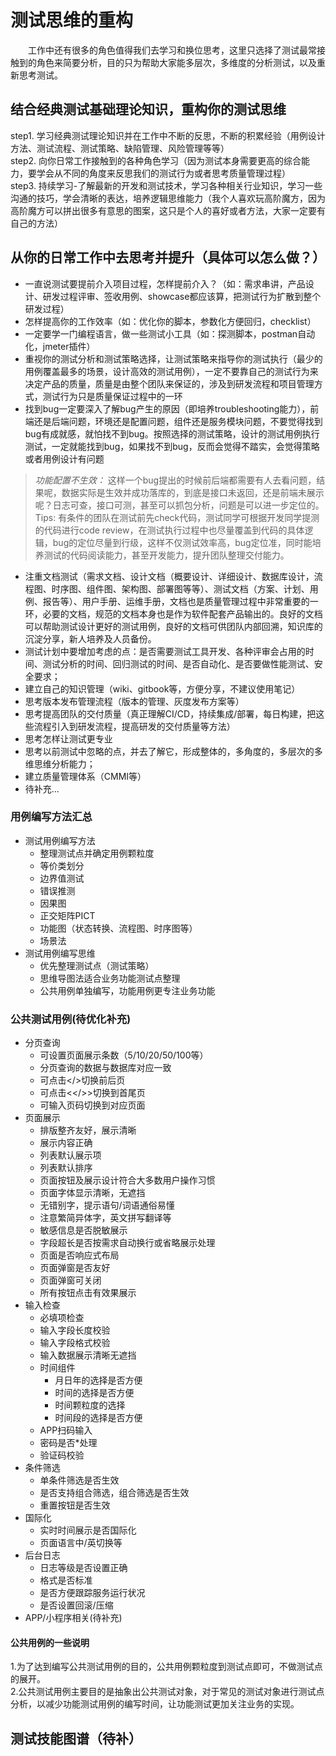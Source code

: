 # 测试思维的重构

&#8195;&#8195;工作中还有很多的角色值得我们去学习和换位思考，这里只选择了测试最常接触到的角色来简要分析，目的只为帮助大家能多层次，多维度的分析测试，以及重新思考测试。

## 结合经典测试基础理论知识，重构你的测试思维

step1. 学习经典测试理论知识并在工作中不断的反思，不断的积累经验（用例设计方法、测试流程、测试策略、缺陷管理、风险管理等等）   
step2. 向你日常工作接触到的各种角色学习（因为测试本身需要更高的综合能力，要学会从不同的角度来反思我们的测试行为或者思考质量管理过程）  
step3. 持续学习-了解最新的开发和测试技术，学习各种相关行业知识，学习一些沟通的技巧，学会清晰的表达，培养逻辑思维能力（我个人喜欢玩高阶魔方，因为高阶魔方可以拼出很多有意思的图案，这只是个人的喜好或者方法，大家一定要有自己的方法）

## 从你的日常工作中去思考并提升（具体可以怎么做？）

* 一直说测试要提前介入项目过程，怎样提前介入？（如：需求串讲，产品设计、研发过程评审、签收用例、showcase都应该算，把测试行为扩散到整个研发过程）
* 怎样提高你的工作效率（如：优化你的脚本，参数化方便回归，checklist）
* 一定要学一门编程语言，做一些测试小工具（如：探测脚本，postman自动化，jmeter插件）
* 重视你的测试分析和测试策略选择，让测试策略来指导你的测试执行（最少的用例覆盖最多的场景，设计高效的测试用例），一定不要靠自己的测试行为来决定产品的质量，质量是由整个团队来保证的，涉及到研发流程和项目管理方式，测试行为只是质量保证过程中的一环
* 找到bug一定要深入了解bug产生的原因（即培养troubleshooting能力），前端还是后端问题，环境还是配置问题，组件还是服务模块问题，不要觉得找到bug有成就感，就怕找不到bug。按照选择的测试策略，设计的测试用例执行测试，一定就能找到bug，如果找不到bug，反而会觉得不踏实，会觉得策略或者用例设计有问题
> _功能配置不生效：_ 这样一个bug提出的时候前后端都需要有人去看问题，结果呢，数据实际是生效并成功落库的，到底是接口未返回，还是前端未展示呢？日志可查，接口可测，甚至可以抓包分析，问题是可以进一步定位的。
> Tips: 有条件的团队在测试前先check代码，测试同学可根据开发同学提测的代码进行code review，在测试执行过程中也尽量覆盖到代码的具体逻辑，bug的定位尽量到行级，这样不仅测试效率高，bug定位准，同时能培养测试的代码阅读能力，甚至开发能力，提升团队整理交付能力。
* 注重文档测试（需求文档、设计文档（概要设计、详细设计、数据库设计，流程图、时序图、组件图、架构图、部署图等等）、测试文档（方案、计划、用例、报告等）、用户手册、运维手册，文档也是质量管理过程中非常重要的一环，必要的文档，规范的文档本身也是作为软件配套产品输出的。良好的文档可以帮助测试设计更好的测试用例，良好的文档可供团队内部回溯，知识库的沉淀分享，新人培养及人员备份。
* 测试计划中要增加考虑的点：是否需要测试工具开发、各种评审会占用的时间、测试分析的时间、回归测试的时间、是否自动化、是否要做性能测试、安全要求；
* 建立自己的知识管理（wiki、gitbook等，方便分享，不建议使用笔记）
* 思考版本发布管理流程（版本的管理、灰度发布方案等）
* 思考提高团队的交付质量（真正理解CI/CD，持续集成/部署，每日构建，把这些流程引入到研发流程，提高研发的交付质量等方法）
* 思考怎样让测试更专业
* 思考以前测试中忽略的点，并去了解它，形成整体的，多角度的，多层次的多维思维分析能力；
* 建立质量管理体系（CMMI等）
* 待补充...

### 用例编写方法汇总
- 测试用例编写方法
  - 整理测试点并确定用例颗粒度
  - 等价类划分
  - 边界值测试
  - 错误推测
  - 因果图
  - 正交矩阵PICT
  - 功能图（状态转换、流程图、时序图等）
  - 场景法
- 测试用例编写思维
  - 优先整理测试点（测试策略）
  - 思维导图法适合业务功能测试点整理
  - 公共用例单独编写，功能用例更专注业务功能

### 公共测试用例(待优化补充)
- 分页查询
	- 可设置页面展示条数（5/10/20/50/100等）
 	- 分页查询的数据与数据库对应一致
 	- 可点击</>切换前后页
 	- 可点击<</>>切换到首尾页
 	- 可输入页码切换到对应页面
- 页面展示
 	- 排版整齐友好，展示清晰
 	- 展示内容正确
 	- 列表默认展示项
 	- 列表默认排序
 	- 页面按钮及展示设计符合大多数用户操作习惯
 	- 页面字体显示清晰，无遮挡
 	- 无错别字，提示语句/词语通俗易懂
 	- 注意繁简异体字，英文拼写翻译等
 	- 敏感信息是否脱敏展示
 	- 字段超长是否按需求自动换行或省略展示处理
 	- 页面是否响应式布局
 	- 页面弹窗是否友好
 	- 页面弹窗可关闭
 	- 所有按钮点击有效果展示
- 输入检查
 	- 必填项检查
 	- 输入字段长度校验
 	- 输入字段格式校验
 	- 输入数据展示清晰无遮挡
	- 时间组件
 		- 月日年的选择是否方便
     	- 时间的选择是否方便
     	- 时间颗粒度的选择
     	- 时间段的选择是否方便
	-  APP扫码输入
	-  密码是否*处理
	-  验证码校验
-  条件筛选
	- 单条件筛选是否生效
	-  是否支持组合筛选，组合筛选是否生效
	-  重置按钮是否生效
- 国际化
	- 实时时间展示是否国际化
	- 页面语言中/英切换等
- 后台日志
	- 日志等级是否设置正确
	- 格式是否标准
	- 是否方便跟踪服务运行状况
	- 是否设置回滚/压缩
- APP/小程序相关(待补充)

#### 公共用例的一些说明
 1.为了达到编写公共测试用例的目的，公共用例颗粒度到测试点即可，不做测试点的展开。  
 2.公共测试用例主要目的是抽象出公共测试对象，对于常见的测试对象进行测试点分析，以减少功能测试用例的编写时间，让功能测试更加关注业务的实现。


## 测试技能图谱（待补）
